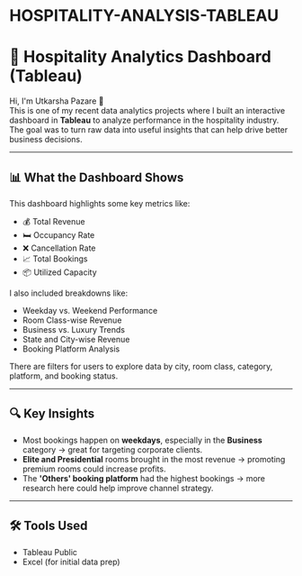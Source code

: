 # HOSPITALITY-ANALYSIS-TABLEAU
# 🏨 Hospitality Analytics Dashboard (Tableau)

Hi, I'm Utkarsha Pazare 👋  
This is one of my recent data analytics projects where I built an interactive dashboard in **Tableau** to analyze performance in the hospitality industry. The goal was to turn raw data into useful insights that can help drive better business decisions.

---

## 📊 What the Dashboard Shows

This dashboard highlights some key metrics like:

- 💰 Total Revenue
- 🛏️ Occupancy Rate
- ❌ Cancellation Rate
- 📈 Total Bookings
- 📦 Utilized Capacity

I also included breakdowns like:

- Weekday vs. Weekend Performance
- Room Class-wise Revenue
- Business vs. Luxury Trends
- State and City-wise Revenue
- Booking Platform Analysis

There are filters for users to explore data by city, room class, category, platform, and booking status.

---

## 🔍 Key Insights

- Most bookings happen on **weekdays**, especially in the **Business** category → great for targeting corporate clients.
- **Elite and Presidential** rooms brought in the most revenue → promoting premium rooms could increase profits.
- The **'Others' booking platform** had the highest bookings → more research here could help improve channel strategy.

---

## 🛠 Tools Used

- Tableau Public
- Excel (for initial data prep)



